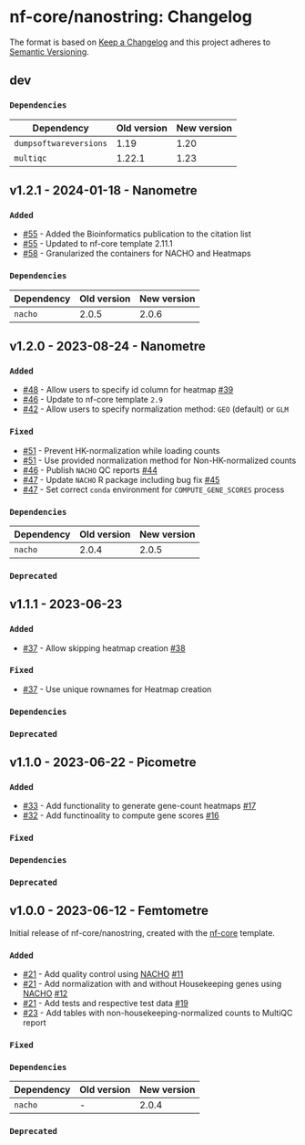# nf-core/nanostring: Changelog

The format is based on [Keep a Changelog](https://keepachangelog.com/en/1.0.0/)
and this project adheres to [Semantic Versioning](https://semver.org/spec/v2.0.0.html).

## dev

### `Dependencies`

| Dependency             | Old version | New version |
| ---------------------- | ----------- | ----------- |
| `dumpsoftwareversions` | 1.19        | 1.20        |
| `multiqc`              | 1.22.1      | 1.23        |

## v1.2.1 - 2024-01-18 - Nanometre

### `Added`

- [#55](https://github.com/nf-core/nanostring/pull/55) - Added the Bioinformatics publication to the citation list
- [#55](https://github.com/nf-core/nanostring/pull/55) - Updated to nf-core template 2.11.1
- [#58](https://github.com/nf-core/nanostring/pull/58) - Granularized the containers for NACHO and Heatmaps

### `Dependencies`

| Dependency | Old version | New version |
| ---------- | ----------- | ----------- |
| `nacho`    | 2.0.5       | 2.0.6       |

## v1.2.0 - 2023-08-24 - Nanometre

### `Added`

- [#48](https://github.com/nf-core/nanostring/pull/48) - Allow users to specify id column for heatmap [#39](https://github.com/nf-core/nanostring/issues/39)
- [#46](https://github.com/nf-core/nanostring/pull/46) - Update to nf-core template `2.9`
- [#42](https://github.com/nf-core/nanostring/pull/42) - Allow users to specify normalization method: `GEO` (default) or `GLM`

### `Fixed`

- [#51](https://github.com/nf-core/nanostring/pull/51) - Prevent HK-normalization while loading counts
- [#51](https://github.com/nf-core/nanostring/pull/51) - Use provided normalization method for Non-HK-normalized counts
- [#46](https://github.com/nf-core/nanostring/pull/46) - Publish `NACHO` QC reports [#44](https://github.com/nf-core/nanostring/issues/44)
- [#47](https://github.com/nf-core/nanostring/pull/47) - Update `NACHO` R package including bug fix [#45](https://github.com/nf-core/nanostring/issues/45)
- [#47](https://github.com/nf-core/nanostring/pull/47) - Set correct `conda` environment for `COMPUTE_GENE_SCORES` process

### `Dependencies`

| Dependency | Old version | New version |
| ---------- | ----------- | ----------- |
| `nacho`    | 2.0.4       | 2.0.5       |

### `Deprecated`

## v1.1.1 - 2023-06-23

### `Added`

- [#37](https://github.com/nf-core/nanostring/pull/37) - Allow skipping heatmap creation [#38](https://github.com/nf-core/nanostring/issues/38)

### `Fixed`

- [#37](https://github.com/nf-core/nanostring/pull/37) - Use unique rownames for Heatmap creation

### `Dependencies`

### `Deprecated`

## v1.1.0 - 2023-06-22 - Picometre

### `Added`

- [#33](https://github.com/nf-core/nanostring/pull/33) - Add functionality to generate gene-count heatmaps [#17](https://github.com/nf-core/nanostring/issues/17)
- [#32](https://github.com/nf-core/nanostring/pull/32) - Add functinoality to compute gene scores [#16](https://github.com/nf-core/nanostring/issues/16)

### `Fixed`

### `Dependencies`

### `Deprecated`

## v1.0.0 - 2023-06-12 - Femtometre

Initial release of nf-core/nanostring, created with the [nf-core](https://nf-co.re/) template.

### `Added`

- [#21](https://github.com/nf-core/nanostring/pull/21) - Add quality control using [NACHO](https://github.com/mcanouil/NACHO/) [#11](https://github.com/nf-core/nanostring/issues/11)
- [#21](https://github.com/nf-core/nanostring/pull/21) - Add normalization with and without Housekeeping genes using [NACHO](https://github.com/mcanouil/NACHO/) [#12](https://github.com/nf-core/nanostring/issues/12)
- [#21](https://github.com/nf-core/nanostring/pull/21) - Add tests and respective test data [#19](https://github.com/nf-core/nanostring/issues/19)
- [#23](https://github.com/nf-core/nanostring/pull/23) - Add tables with non-housekeeping-normalized counts to MultiQC report

### `Fixed`

### `Dependencies`

| Dependency | Old version | New version |
| ---------- | ----------- | ----------- |
| `nacho`    | -           | 2.0.4       |

### `Deprecated`
